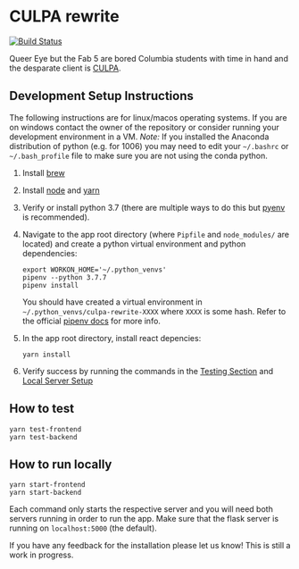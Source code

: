 # CULPA rewrite

[![Build Status](https://travis-ci.com/jonathanzhang99/culpa-rewrite.svg?token=9pakxssWTQ9rzoc91N3M&branch=master)](https://travis-ci.com/jonathanzhang99/culpa-rewrite)

Queer Eye but the Fab 5 are bored Columbia students with time in hand and the desparate client is [CULPA](http://culpa.info).

## Development Setup Instructions

The following instructions are for linux/macos operating systems. If you are on windows contact the owner of the repository or consider running your development environment in a VM. _Note:_ If you installed the Anaconda distribution of python (e.g. for 1006) you may need to edit your `~/.bashrc` or `~/.bash_profile` file to make sure you are not using the conda python.

1. Install [brew](https://brew.sh)
2. Install [node](https://nodejs.org/en/) and [yarn](https://classic.yarnpkg.com/en/docs/install/#mac-stable)
3. Verify or install python 3.7 (there are multiple ways to do this but [pyenv](https://github.com/pyenv/pyenv) is recommended).
4. Navigate to the app root directory (where `Pipfile` and `node_modules/` are located) and create a python virtual environment and python dependencies:

   ```
   export WORKON_HOME='~/.python_venvs'
   pipenv --python 3.7.7
   pipenv install
   ```

   You should have created a virtual environment in `~/.python_venvs/culpa-rewrite-XXXX` where `XXXX` is some hash. Refer to the official [pipenv docs](https://pipenv-fork.readthedocs.io/en/latest/) for more info.

5. In the app root directory, install react depencies:

   ```
   yarn install
   ```

6. Verify success by running the commands in the [Testing Section](#how-to-test) and [Local Server Setup](#how-to-run-locally)

## How to test

```
yarn test-frontend
yarn test-backend
```

## How to run locally

```
yarn start-frontend
yarn start-backend
```

Each command only starts the respective server and you will need both servers running in order to run the app. Make sure that the flask server is running on `localhost:5000` (the default).

If you have any feedback for the installation please let us know! This is still a work in progress.

